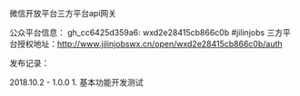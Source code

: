 微信开放平台三方平台api网关

公众平台信息： gh_cc6425d359a6: wxd2e28415cb866c0b #jilinjobs
三方平台授权地址：http://www.jilinjobswx.cn/open/wxd2e28415cb866c0b/auth

发布记录：

2018.10.2 - 1.0.0
	1. 基本功能开发测试

